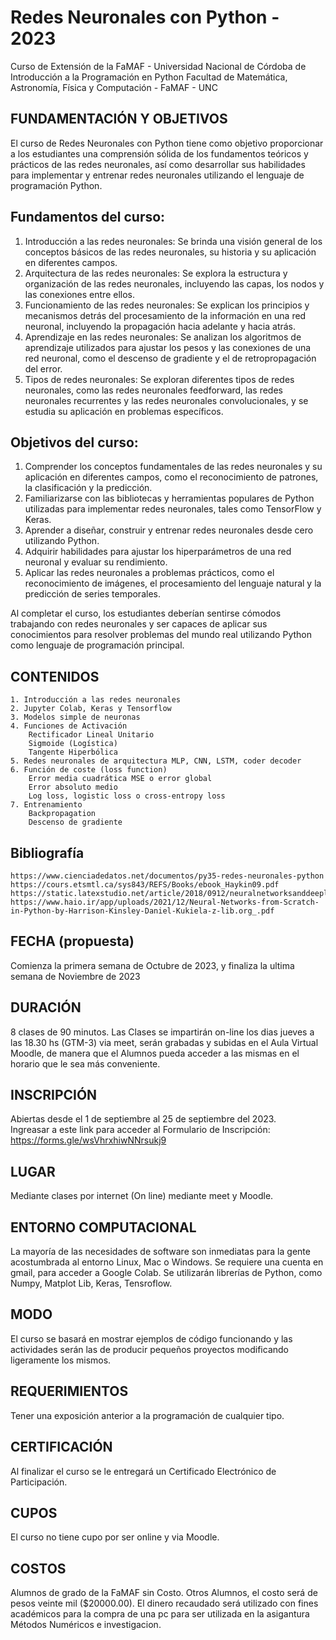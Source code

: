 # Redes Neuronales con Python -  2023
Curso de Extensión de la FaMAF - Universidad Nacional de Córdoba de Introducción a la Programación en Python Facultad de Matemática, Astronomía, Física y Computación - FaMAF - UNC

## FUNDAMENTACIÓN Y OBJETIVOS
El curso de Redes Neuronales con Python tiene como objetivo proporcionar a los estudiantes una comprensión sólida de los fundamentos teóricos y prácticos de las redes neuronales, así como desarrollar sus habilidades para implementar y entrenar redes neuronales utilizando el lenguaje de programación Python.

## Fundamentos del curso:
1. Introducción a las redes neuronales: Se brinda una visión general de los conceptos básicos de las redes neuronales, su historia y su aplicación en diferentes campos.
2. Arquitectura de las redes neuronales: Se explora la estructura y organización de las redes neuronales, incluyendo las capas, los nodos y las conexiones entre ellos.
3. Funcionamiento de las redes neuronales: Se explican los principios y mecanismos detrás del procesamiento de la información en una red neuronal, incluyendo la propagación hacia adelante y hacia atrás.
4. Aprendizaje en las redes neuronales: Se analizan los algoritmos de aprendizaje utilizados para ajustar los pesos y las conexiones de una red neuronal, como el descenso de gradiente y el de retropropagación del error.
5. Tipos de redes neuronales: Se exploran diferentes tipos de redes neuronales, como las redes neuronales feedforward, las redes neuronales recurrentes y las redes neuronales convolucionales, y se estudia su aplicación en problemas específicos.

## Objetivos del curso:
1. Comprender los conceptos fundamentales de las redes neuronales y su aplicación en diferentes campos, como el reconocimiento de patrones, la clasificación y la predicción.
2. Familiarizarse con las bibliotecas y herramientas populares de Python utilizadas para implementar redes neuronales, tales como TensorFlow y Keras.
3. Aprender a diseñar, construir y entrenar redes neuronales desde cero utilizando Python.
4. Adquirir habilidades para ajustar los hiperparámetros de una red neuronal y evaluar su rendimiento.
5. Aplicar las redes neuronales a problemas prácticos, como el reconocimiento de imágenes, el procesamiento del lenguaje natural y la predicción de series temporales.

Al completar el curso, los estudiantes deberían sentirse cómodos trabajando con redes neuronales y ser capaces de aplicar sus conocimientos para resolver problemas del mundo real utilizando Python como lenguaje de programación principal.

## CONTENIDOS
    1. Introducción a las redes neuronales
    2. Jupyter Colab, Keras y Tensorflow
    3. Modelos simple de neuronas
    4. Funciones de Activación
        Rectificador Lineal Unitario
        Sigmoide (Logística)
        Tangente Hiperbólica
    5. Redes neuronales de arquitectura MLP, CNN, LSTM, coder decoder
    6. Función de coste (loss function)
        Error media cuadrática MSE o error global
        Error absoluto medio
        Log loss, logistic loss o cross-entropy loss
    7. Entrenamiento
        Backpropagation
        Descenso de gradiente

## Bibliografía
	https://www.cienciadedatos.net/documentos/py35-redes-neuronales-python
	https://cours.etsmtl.ca/sys843/REFS/Books/ebook_Haykin09.pdf
	https://static.latexstudio.net/article/2018/0912/neuralnetworksanddeeplearning.pdf
	https://www.haio.ir/app/uploads/2021/12/Neural-Networks-from-Scratch-in-Python-by-Harrison-Kinsley-Daniel-Kukiela-z-lib.org_.pdf
	
## FECHA (propuesta)
Comienza la primera semana de Octubre de 2023, y finaliza la ultima semana de Noviembre de 2023

## DURACIÓN
8 clases de 90 minutos. Las Clases se impartirán on-line los dias jueves a las 18.30 hs (GTM-3) via meet, serán grabadas y subidas en el Aula Virtual Moodle, de manera que el Alumnos pueda acceder a las mismas en el horario que le sea más conveniente.

## INSCRIPCIÓN
Abiertas desde el 1 de septiembre al 25 de septiembre del 2023.  
Ingreasar a este link para acceder al Formulario de Inscripción: https://forms.gle/wsVhrxhiwNNrsukj9

## LUGAR
Mediante clases por internet (On line) mediante meet y Moodle.

## ENTORNO COMPUTACIONAL
La mayoría de las necesidades de software son inmediatas para la gente acostumbrada al entorno Linux, Mac o Windows.
Se requiere una cuenta en gmail, para acceder a Google Colab.
Se utilizarán librerías de Python, como Numpy, Matplot Lib, Keras, Tensroflow.

## MODO
El curso se basará en mostrar ejemplos de código funcionando y las actividades serán las de producir pequeños proyectos modificando ligeramente los mismos.

## REQUERIMIENTOS
Tener una exposición anterior a la programación de cualquier tipo.

## CERTIFICACIÓN
Al finalizar el curso se le entregará un Certificado Electrónico de Participación.

## CUPOS
El curso no tiene cupo por ser online y via Moodle.

## COSTOS   
Alumnos de grado de la FaMAF sin Costo.
Otros Alumnos, el costo será de pesos veinte mil ($20000.00).  El dinero recaudado será utilizado con fines académicos para la compra de una pc para ser utilizada en la asigantura Métodos Numéricos e investigacion.
